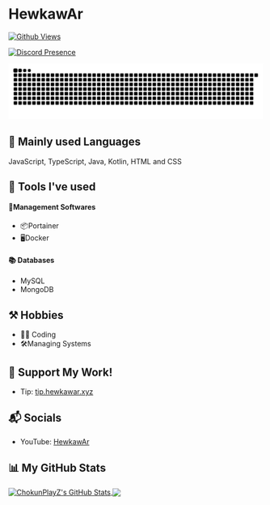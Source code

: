 # HewkawAr

[![Github Views](https://komarev.com/ghpvc/?username=hewkawar)](https://github.com/hewkawar)

[![Discord Presence](https://lanyard.cnrad.dev/api/758681611251744788)](https://discord.com/users/758681611251744788)

<picture>
  <source media="(prefers-color-scheme: dark)" srcset="https://raw.githubusercontent.com/hewkawar/hewkawar/output/github-contribution-grid-snake-dark.svg" />
  <source media="(prefers-color-scheme: light)" srcset="https://raw.githubusercontent.com/hewkawar/hewkawar/output/github-contribution-grid-snake.svg" />
  <img alt="github-snake" src="https://raw.githubusercontent.com/hewkawar/hewkawar/output/github-contribution-grid-snake.svg" />
</picture>

## 📜 Mainly used Languages
JavaScript, TypeScript, Java, Kotlin, HTML and CSS

## 🧰 Tools I've used
#### 💼Management Softwares
- 📦Portainer
- 🖥Docker
#### 📚 Databases
- MySQL
- MongoDB

## ⚒ Hobbies
- 👨‍💻 Coding
- 🛠️Managing Systems

## 💖 Support My Work!
- Tip: [tip.hewkawar.xyz](https://tip.hewkawar.xyz/)

## 📬 Socials
- YouTube: [HewkawAr](https://www.youtube.com/channel/UCtLQ0mmlg4jtvmL-NMmzvYQ)

## 📊 My GitHub Stats

<a href="https://github.com/hewkawar">
  <img align="center" src="https://github-readme-stats.vercel.app/api?username=hewkawar&theme=github_dark" alt="ChokunPlayZ's GitHub Stats" height="230"/>
</a>

<a href="https://github.com/hewkawar">
  <img align="center" src="https://github-readme-stats.vercel.app/api/top-langs/?username=hewkawar&theme=github_dark" height="230"/>
</a>
